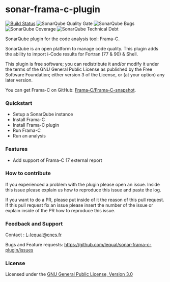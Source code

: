 # sonar-frama-c-plugin
[![Build Status](https://travis-ci.org/lequal/sonar-frama-c-plugin.svg?branch=master)](https://travis-ci.org/lequal/sonar-icode-cnes-plugin)
![SonarQube Quality Gate](https://sonarcloud.io/api/project_badges/measure?project=fr.cnes.sonarqube.plugins%3Asonaricode&metric=alert_status)
![SonarQube Bugs](https://sonarcloud.io/api/project_badges/measure?project=fr.cnes.sonarqube.plugins%3Asonaricode&metric=bugs)
![SonarQube Coverage](https://sonarcloud.io/api/project_badges/measure?project=fr.cnes.sonarqube.plugins%3Asonaricode&metric=coverage)
![SonarQube Technical Debt](https://sonarcloud.io/api/project_badges/measure?project=fr.cnes.sonarqube.plugins%3Asonaricode&metric=sqale_index)

SonarQube plugin for the code analysis tool: Frama-C.

SonarQube is an open platform to manage code quality. This plugin adds the ability to import i-Code results for Fortran (77 & 90) & Shell.

This plugin is free software; you can redistribute it and/or modify it under the terms of the GNU General Public License as published by the Free Software Foundation; either version 3 of the License, or (at your option) any later version.

You can get Frama-C on GitHub: [Frama-C/Frama-C-snapshot](https://github.com/Frama-C/Frama-C-snapshot).

### Quickstart
- Setup a SonarQube instance
- Install Frama-C
- Install Frama-C plugin
- Run Frama-C
- Run an analysis

### Features
- Add support of Frama-C 17 external report

### How to contribute
If you experienced a problem with the plugin please open an issue. Inside this issue please explain us how to reproduce this issue and paste the log. 

If you want to do a PR, please put inside of it the reason of this pull request. If this pull request fix an issue please insert the number of the issue or explain inside of the PR how to reproduce this issue.

### Feedback and Support
Contact : L-lequal@cnes.fr

Bugs and Feature requests: https://github.com/lequal/sonar-frama-c-plugin/issues

### License
Licensed under the [GNU General Public License, Version 3.0](https://www.gnu.org/licenses/gpl.txt)
